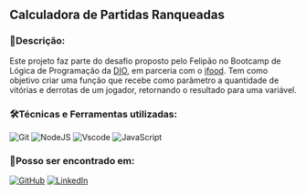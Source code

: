 ## Calculadora de Partidas Ranqueadas

### 📖Descrição:
Este projeto faz parte do desafio proposto pelo Felipão no Bootcamp de Lógica de Programação da [DIO](https://www.dio.me/), em parceria com o [ifood](https://www.ifood.com.br/). Tem como objetivo criar uma função que recebe como parâmetro a quantidade de vitórias e derrotas de um jogador, retornando o resultado para uma variável. 

### 🛠Técnicas e Ferramentas utilizadas:
![Git](https://img.shields.io/badge/GIT-E44C30?style=for-the-badge&logo=git&logoColor=white) ![NodeJS](https://img.shields.io/badge/node.js-6DA55F?style=for-the-badge&logo=node.js&logoColor=white) ![Vscode](https://img.shields.io/badge/Vscode-007ACC?style=for-the-badge&logo=visual-studio-code&logoColor=white) ![JavaScript](https://img.shields.io/badge/JavaScript-F7DF1E?style=for-the-badge&logo=javascript&logoColor=black)

### 🔎Posso ser encontrado em:
[![GitHub](https://img.shields.io/badge/GitHub-100000?style=for-the-badge&logo=github&logoColor=white)](https://github.com/emanoelfl)
[![LinkedIn](https://img.shields.io/badge/LinkedIn-0077B5?style=for-the-badge&logo=linkedin&logoColor=white)](https://www.linkedin.com/in/emanoel-lima-698579294/)